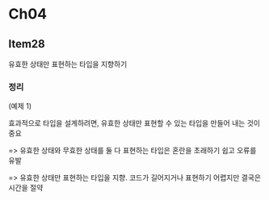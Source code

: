 # Ch04

## Item28

유효한 상태만 표현하는 타입을 지향하기

### 정리

(예제 1)

효과적으로 타입을 설계하려면, 유효한 상태만 표현할 수 있는 타입을 만들어 내는 것이 중요

=> 유효한 상태와 무효한 상태를 둘 다 표현하는 타입은 혼란을 초래하기 쉽고 오류를 유발

=> 유효한 상태만 표현하는 타입을 지향. 코드가 길어지거나 표현하기 어렵지만 결국은 시간을 절약

